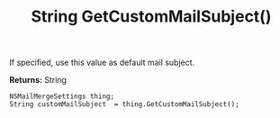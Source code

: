 ﻿---
uid: crmscript_ref_NSMailMergeSettings_GetCustomMailSubject
title: String GetCustomMailSubject()
intellisense: NSMailMergeSettings.GetCustomMailSubject
keywords: NSMailMergeSettings, GetCustomMailSubject
so.topic: reference
---

If specified, use this value as default mail subject.

**Returns:** String


```crmscript
NSMailMergeSettings thing;
String customMailSubject  = thing.GetCustomMailSubject();
```


